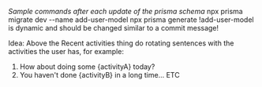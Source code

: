 _Sample commands after each update of the prisma schema_
npx prisma migrate dev --name add-user-model
npx prisma generate
!add-user-model is dynamic and should be changed similar to a commit message!

Idea:
Above the Recent activities thing do rotating sentences with the activities the user has, for example:

1. How about doing some {activityA} today?
2. You haven't done {activityB} in a long time...
   ETC
